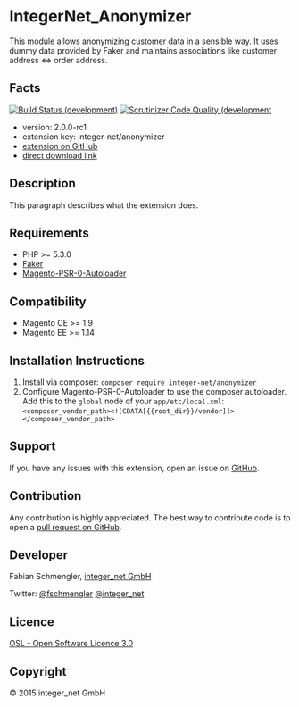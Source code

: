 IntegerNet_Anonymizer
=====================
This module allows anonymizing customer data in a sensible way. It uses dummy data provided by Faker and maintains associations like customer address <=> order address.

Facts
-----
[![Build Status (development)](https://travis-ci.org/integer-net/Anonymizer.svg?branch=development)](https://travis-ci.org/integer-net/Anonymizer) [![Scrutinizer Code Quality (development](https://scrutinizer-ci.com/g/integer-net/Anonymizer/badges/quality-score.png?b=development)](https://scrutinizer-ci.com/g/integer-net/Anonymizer/?branch=development)

- version: 2.0.0-rc1
- extension key: integer-net/anonymizer
- [extension on GitHub](https://github.com/integer-net/Anonymizer)
- [direct download link](https://github.com/integer-net/Anonymizer/archive/master.zip)

Description
-----------
This paragraph describes what the extension does.

Requirements
------------
- PHP >= 5.3.0
- [Faker](https://github.com/fzaninotto/faker)
- [Magento-PSR-0-Autoloader](https://github.com/magento-hackathon/Magento-PSR-0-Autoloader)

Compatibility
-------------
- Magento CE >= 1.9
- Magento EE >= 1.14

Installation Instructions
-------------------------
1. Install via composer: `composer require integer-net/anonymizer`
2. Configure Magento-PSR-0-Autoloader to use the composer autoloader. Add this to the `global` node of your `app/etc/local.xml`: `<composer_vendor_path><![CDATA[{{root_dir}}/vendor]]></composer_vendor_path>`

Support
-------
If you have any issues with this extension, open an issue on [GitHub](https://github.com/integer-net/Anonymizer/issues).

Contribution
------------
Any contribution is highly appreciated. The best way to contribute code is to open a [pull request on GitHub](https://help.github.com/articles/using-pull-requests).

Developer
---------
Fabian Schmengler, [integer_net GmbH](http://www.integer-net.de)

Twitter: [@fschmengler](https://twitter.com/fschmengler) [@integer_net](https://twitter.com/integer_net)

Licence
-------
[OSL - Open Software Licence 3.0](http://opensource.org/licenses/osl-3.0.php)

Copyright
---------
© 2015 integer_net GmbH
